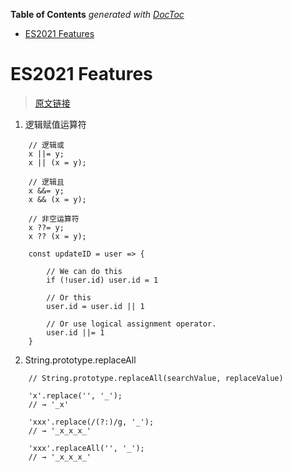 <!-- START doctoc generated TOC please keep comment here to allow auto update -->
<!-- DON'T EDIT THIS SECTION, INSTEAD RE-RUN doctoc TO UPDATE -->
**Table of Contents**  *generated with [DocToc](https://github.com/thlorenz/doctoc)*

- [ES2021 Features](#es2021-features)

<!-- END doctoc generated TOC please keep comment here to allow auto update -->

<!--
 * @Author: Adam
 * @Date: 2021-07-08 14:24:46
 * @LastEditTime: 2021-07-08 15:29:38
-->

# ES2021 Features
> [原文链接](https://h3manth.com/ES2021/)

1. 逻辑赋值运算符
``` 
    // 逻辑或
    x ||= y;
    x || (x = y);

    // 逻辑且
    x &&= y;
    x && (x = y);

    // 非空运算符
    x ??= y;
    x ?? (x = y);
```
```
    const updateID = user => {

        // We can do this
        if (!user.id) user.id = 1

        // Or this
        user.id = user.id || 1

        // Or use logical assignment operator.
        user.id ||= 1
    }
```

2. String.prototype.replaceAll
```
    // String.prototype.replaceAll(searchValue, replaceValue)

    'x'.replace('', '_');
    // → '_x'

    'xxx'.replace(/(?:)/g, '_');
    // → '_x_x_x_'

    'xxx'.replaceAll('', '_');
    // → '_x_x_x_'
```